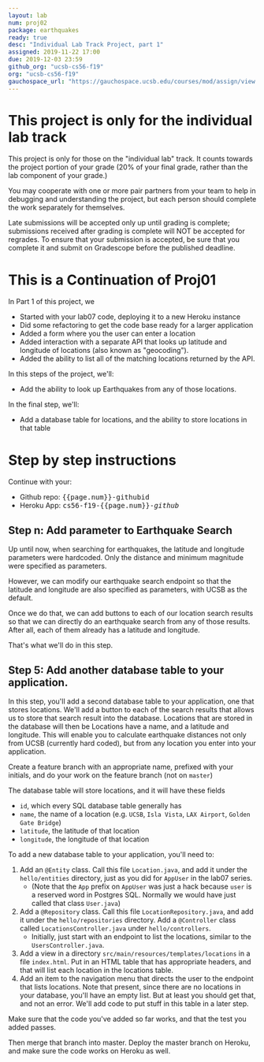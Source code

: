 ```yaml
---
layout: lab
num: proj02
package: earthquakes
ready: true
desc: "Individual Lab Track Project, part 1"
assigned: 2019-11-22 17:00
due: 2019-12-03 23:59
github_org: "ucsb-cs56-f19"
org: "ucsb-cs56-f19"
gauchospace_url: "https://gauchospace.ucsb.edu/courses/mod/assign/view.php?id=TBD"
---
```


<div style="display:none" >
Look here for formatted version: http://ucsb-cs56.github.io/f19/lab/proj02
Look here for formatted version: http://ucsb-cs56.github.io/f19/labWIP/proj02
</div>


# This project is only for the individual lab track

This project is only for those on the "individual lab" track.  It counts towards the project portion of your grade (20% of your final grade, rather than the lab component of your grade.)

You may cooperate with one or more pair partners from your team to help in debugging and understanding the project, but each person should complete the work separately for themselves.

Late submissions will be accepted only up until grading is complete; submissions received after grading is complete will NOT be accepted for regrades.   To ensure that your submission is accepted, be sure that you complete it and submit on Gradescope before the published deadline.


# This is a Continuation of Proj01

In Part 1 of this project, we 
* Started with your lab07 code, deploying it to a new Heroku instance
* Did some refactoring to get the code base ready for a larger application
* Added a form where you the user can enter a location
* Added interaction with a separate API that looks up latitude and longitude of locations (also known as "geocoding").
* Added the ability to list all of the matching locations returned by the API.

In this steps of the project, we'll:
* Add the ability to look up Earthquakes from any of those locations.

In the final step, we'll:
* Add a database table for locations, and the ability to store locations in that table

# Step by step instructions

Continue with your:
* Github repo: <tt>{{page.num}}-githubid</tt>
* Heroku App:  <tt>cs56-f19-{{page.num}}-<i>github</i></tt>

## Step n: Add parameter to Earthquake Search

Up until now, when searching for earthquakes, the latitude and longitude parameters were hardcoded.   Only the distance and minimum magnitude were specified as parameters.

However, we can modify our earthquake search endpoint so that the latitude and longitude are also specified as parameters, with UCSB as the default.

Once we do that, we can add buttons to each of our location search results so that we can directly do an earthquake search from any of those results.  After all, each of them already has a latitude and longitude.   

That's what we'll do in this step.


## Step 5: Add another database table to your application.

In this step, you'll add a second database table to your application, one that stores locations.  We'll add a button to each of the search results that allows us to store that search result into the database.  Locations that are stored in the database will then be Locations have a name, and a latitude and longitude.  This will enable you to calculate earthquake distances not only from UCSB (currently hard coded), but from any location you enter into your application.

Create a feature branch with an appropriate name, prefixed with your initials, and do your work on the feature branch (not on `master`)

The database table will store locations, and it will have these fields
* `id`, which every SQL database table generally has
* `name`, the name of a location (e.g. `UCSB`, `Isla Vista`, `LAX Airport`, `Golden Gate Bridge`)
* `latitude`, the latitude of that location
* `longitude`, the longitude of that location

To add a new database table to your application, you'll need to:
1. Add an `@Entity` class.  Call this file `Location.java`, and add it under the `hello/entities` directory, 
   just as you did for `AppUser` in the lab07 series.    
   * (Note that the `App` prefix on `AppUser` was just a hack
     because `user` is a reserved word in Postgres SQL.  Normally we would have just called that class `User.java`)
2. Add a `@Repository` class.  Call this file `LocationRepository.java`, and add it under the `hello/repositories` directory.
   Add a `@Controller` class called `LocationsController.java` under `hello/controllers`.  
   * Initially, just start with an endpoint to list the locations, similar 
    to the `UsersController.java`.
3. Add a view in a directory `src/main/resources/templates/locations` in a file `index.html`.  Put in an HTML table that
   has appropriate headers, and that will list each location in the locations table.
4. Add an item to the navigation menu that directs the user to the endpoint that lists locations.  Note that present,
   since there are no locations in your database, you'll have an empty list. But at least you should get that, 
   and not an error.  We'll add code to put stuff in this table in a later step.


Make sure that the code you've added so far works, and that the test you added passes.

Then merge that branch into master.  Deploy the master branch on Heroku, and make sure the code works on Heroku as well.



 
